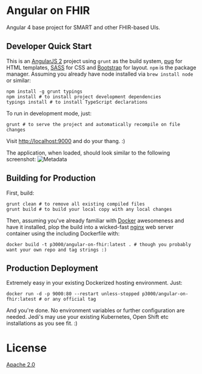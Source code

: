 # Angular on FHIR

Angular 4 base project for SMART and other FHIR-based UIs.

## Developer Quick Start

This is an [AngularJS 2](https://angular.io) project using `grunt` as the build system, [pug](https://pugjs.org/api/getting-started.html) for HTML templates, [SASS](http://sass-lang.com) for CSS and [Bootstrap](http://getbootstrap.com/) for layout. `npm` is the package manager. Assuming you already have node installed via `brew install node` or similar:

	npm install -g grunt typings
	npm install # to install project development dependencies
	typings install # to install TypeScript declarations

To run in development mode, just:

	grunt # to serve the project and automatically recompile on file changes

Visit [http://localhost:9000](http://localhost:9000) and do your thang. :)

The application, when loaded, should look similar to the following screenshot:
![Metadata](https://raw.githubusercontent.com/preston/angular-on-fhir/master/src/images/screenshots/1.png)

## Building for Production

First, build:

	grunt clean # to remove all existing compiled files
	grunt build # to build your local copy with any local changes

Then, assuming you've already familiar with [Docker](https://www.docker.com) awesomeness and have it installed, plop the build into a wicked-fast [nginx](http://nginx.org) web server container using the including Dockerfile with:

	docker build -t p3000/angular-on-fhir:latest . # though you probably want your own repo and tag strings :)

## Production Deployment

Extremely easy in your existing Dockerized hosting environment. Just:

	docker run -d -p 9000:80 --restart unless-stopped p3000/angular-on-fhir:latest # or any official tag

And you're done. No environment variables or further configuration are needed. Jedi's may use your existing Kubernetes, Open Shift etc installations as you see fit. :)


# License

[Apache 2.0](https://www.apache.org/licenses/LICENSE-2.0)
